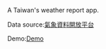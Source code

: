 A Taiwan's weather report app.

Data source:[氣象資料開放平台](https://opendata.cwb.gov.tw/index)

Demo:[Demo](https://superyngo.github.io/Taiwan_weather_report/)
